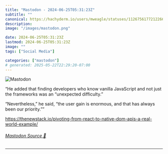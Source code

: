 ```yaml
---
title: "Mastodon - 2024-06-25T05:31:23Z"
subtitle: ""
canonical: https://hachyderm.io/users/mweagle/statuses/112675617721226690
description:
image: "/images/mastodon.png"

date: 2024-06-25T05:31:23Z
lastmod: 2024-06-25T05:31:23Z
image: ""
tags: ["Social Media"]

categories: ["mastodon"]
# generated: 2025-05-22T22:29:20-07:00
---
```

![Mastodon](/images/mastodon.png)

<p>“He added that finding developers who know vanilla JavaScript and not just the frameworks was an “unexpected difficulty.”</p><p>“Nevertheless,” he said, “the user gain is enormous, and that has always been our priority.””</p><p><a href="https://thenewstack.io/pivoting-from-react-to-native-dom-apis-a-real-world-example/" target="_blank" rel="nofollow noopener noreferrer" translate="no"><span class="invisible">https://</span><span class="ellipsis">thenewstack.io/pivoting-from-r</span><span class="invisible">eact-to-native-dom-apis-a-real-world-example/</span></a></p>


###### [Mastodon Source 🐘](https://hachyderm.io/@mweagle/112675617721226690)

___
